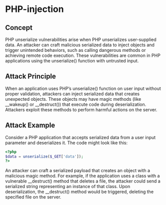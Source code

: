 # PHP-injection

## Concept

PHP unserialize vulnerabilities arise when PHP unserializes user-supplied data. An attacker can craft malicious serialized data to inject objects and trigger unintended behaviors, such as calling dangerous methods or achieving remote code execution. These vulnerabilities are common in PHP applications using the unserialize() function with untrusted input.

## Attack Principle

When an application uses PHP’s unserialize() function on user input without proper validation, attackers can inject serialized data that creates unexpected objects. These objects may have magic methods (like __wakeup() or __destruct()) that execute code during deserialization. Attackers exploit these methods to perform harmful actions on the server.

## Attack Example

Consider a PHP application that accepts serialized data from a user input parameter and deserializes it. The code might look like this:

```php
<?php
$data = unserialize($_GET['data']);
?>
```

An attacker can craft a serialized payload that creates an object with a malicious magic method. For example, if the application uses a class with a vulnerable __destruct() method that deletes a file, the attacker could send a serialized string representing an instance of that class. Upon deserialization, the __destruct() method would be triggered, deleting the specified file on the server.

